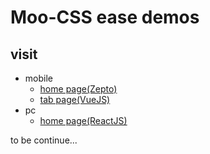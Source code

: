 # Moo-CSS ease demos

## visit

- mobile
	- [home page(Zepto)](http://blog.michealwayne.cn/Moo-CSS/demo/mobile/dist/mobileIndex.html)
	- [tab page(VueJS)](http://blog.michealwayne.cn/Moo-CSS/demo/mobile/dist/mobileNavs.html)
- pc
	- [home page(ReactJS)](http://blog.michealwayne.cn/Moo-CSS/demo/pc/dist/index.html)
	
	
to be continue...